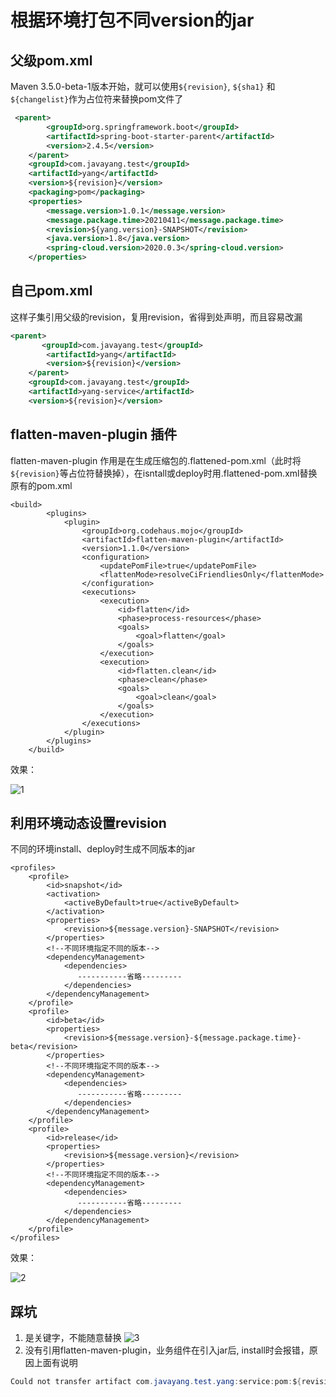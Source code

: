 # 根据环境打包不同version的jar

## 父级pom.xml

Maven 3.5.0-beta-1版本开始，就可以使用`${revision}`, `${sha1}` 和 `${changelist}`作为占位符来替换pom文件了

```xml
 <parent>
        <groupId>org.springframework.boot</groupId>
        <artifactId>spring-boot-starter-parent</artifactId>
        <version>2.4.5</version>
    </parent>
    <groupId>com.javayang.test</groupId>
    <artifactId>yang</artifactId>
    <version>${revision}</version>
    <packaging>pom</packaging>
    <properties>
        <message.version>1.0.1</message.version>
        <message.package.time>20210411</message.package.time>
        <revision>${yang.version}-SNAPSHOT</revision>
        <java.version>1.8</java.version>
        <spring-cloud.version>2020.0.3</spring-cloud.version>
    </properties>
```

## 自己pom.xml

这样子集引用父级的revision，复用revision，省得到处声明，而且容易改漏

```xml
<parent>
       <groupId>com.javayang.test</groupId>
        <artifactId>yang</artifactId>
        <version>${revision}</version>
    </parent>
    <groupId>com.javayang.test</groupId>
    <artifactId>yang-service</artifactId>
    <version>${revision}</version>
```

## flatten-maven-plugin 插件

flatten-maven-plugin 作用是在生成压缩包的.flattened-pom.xml（此时将`${revision}`等占位符替换掉），在isntall或deploy时用.flattened-pom.xml替换原有的pom.xml

```
<build>
        <plugins>
            <plugin>
                <groupId>org.codehaus.mojo</groupId>
                <artifactId>flatten-maven-plugin</artifactId>
                <version>1.1.0</version>
                <configuration>
                    <updatePomFile>true</updatePomFile>
                    <flattenMode>resolveCiFriendliesOnly</flattenMode>
                </configuration>
                <executions>
                    <execution>
                        <id>flatten</id>
                        <phase>process-resources</phase>
                        <goals>
                            <goal>flatten</goal>
                        </goals>
                    </execution>
                    <execution>
                        <id>flatten.clean</id>
                        <phase>clean</phase>
                        <goals>
                            <goal>clean</goal>
                        </goals>
                    </execution>
                </executions>
            </plugin>
        </plugins>
    </build>
```

效果：

![1](D:\project\huan415\1.jpg)

## 利用环境动态设置revision

不同的环境install、deploy时生成不同版本的jar

```
<profiles>
    <profile>
        <id>snapshot</id>
        <activation>
            <activeByDefault>true</activeByDefault>
        </activation>
        <properties>
            <revision>${message.version}-SNAPSHOT</revision>
        </properties>
        <!--不同环境指定不同的版本-->
        <dependencyManagement>
            <dependencies>
               -----------省略---------
            </dependencies>
        </dependencyManagement>
    </profile>
    <profile>
        <id>beta</id>
        <properties>
            <revision>${message.version}-${message.package.time}-beta</revision>
        </properties>
        <!--不同环境指定不同的版本-->
        <dependencyManagement>
            <dependencies>
               -----------省略---------
            </dependencies>
        </dependencyManagement>
    </profile>
    <profile>
        <id>release</id>
        <properties>
            <revision>${message.version}</revision>
        </properties>
        <!--不同环境指定不同的版本-->
        <dependencyManagement>
            <dependencies>
               -----------省略---------
            </dependencies>
        </dependencyManagement>
    </profile>
</profiles>
```

效果：

![2](D:\project\huan415\2.jpg)



## 踩坑

1. <revision> 是关键字，不能随意替换
   ![3](D:\project\huan415\3.jpg)
2.  <build>没有引用flatten-maven-plugin，业务组件在引入jar后, install时会报错，原因上面有说明

```java
Could not transfer artifact com.javayang.test.yang:service:pom:${revision} from/to nexus (http://xx.xx.xx.xx:xxxx/repository/public/): Failed to transfer file http://xx.xx.xx.xx:xxxx/repository/public/com/javayang/test/yang/service/$%7Brevision%7D/service-$%7Brevision%7D.pom with status code 400

```

